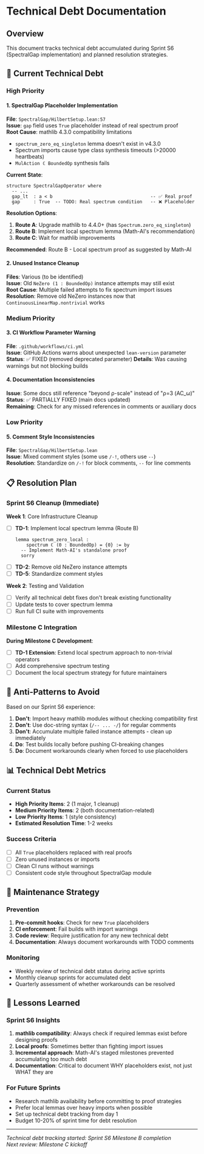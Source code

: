 # Technical Debt Documentation

## Overview
This document tracks technical debt accumulated during Sprint S6 (SpectralGap implementation) and planned resolution strategies.

## 🔧 Current Technical Debt

### High Priority

#### 1. SpectralGap Placeholder Implementation
**File**: `SpectralGap/HilbertSetup.lean:57`  
**Issue**: `gap` field uses `True` placeholder instead of real spectrum proof  
**Root Cause**: mathlib 4.3.0 compatibility limitations
- `spectrum_zero_eq_singleton` lemma doesn't exist in v4.3.0
- Spectrum imports cause type class synthesis timeouts (>20000 heartbeats)
- `MulAction ℂ BoundedOp` synthesis fails

**Current State**:
```lean
structure SpectralGapOperator where
  -- ...
  gap_lt  : a < b                                    -- ✅ Real proof
  gap     : True  -- TODO: Real spectrum condition   -- ❌ Placeholder
```

**Resolution Options**:
1. **Route A**: Upgrade mathlib to 4.4.0+ (has `Spectrum.zero_eq_singleton`)
2. **Route B**: Implement local spectrum lemma (Math-AI's recommendation)
3. **Route C**: Wait for mathlib improvements

**Recommended**: Route B - Local spectrum proof as suggested by Math-AI

#### 2. Unused Instance Cleanup
**Files**: Various (to be identified)  
**Issue**: Old `NeZero (1 : BoundedOp)` instance attempts may still exist  
**Root Cause**: Multiple failed attempts to fix spectrum import issues  
**Resolution**: Remove old NeZero instances now that `ContinuousLinearMap.nontrivial` works

### Medium Priority

#### 3. CI Workflow Parameter Warning
**File**: `.github/workflows/ci.yml`  
**Issue**: GitHub Actions warns about unexpected `lean-version` parameter  
**Status**: ✅ FIXED (removed deprecated parameter)
**Details**: Was causing warnings but not blocking builds

#### 4. Documentation Inconsistencies  
**Issue**: Some docs still reference "beyond ρ-scale" instead of "ρ=3 (AC_ω)"  
**Status**: ✅ PARTIALLY FIXED (main docs updated)  
**Remaining**: Check for any missed references in comments or auxiliary docs

### Low Priority

#### 5. Comment Style Inconsistencies
**File**: `SpectralGap/HilbertSetup.lean`  
**Issue**: Mixed comment styles (some use `/-!`, others use `--`)  
**Resolution**: Standardize on `/-!` for block comments, `--` for line comments

## 📋 Resolution Plan

### Sprint S6 Cleanup (Immediate)

**Week 1**: Core Infrastructure Cleanup
- [ ] **TD-1**: Implement local spectrum lemma (Route B)
  ```lean
  lemma spectrum_zero_local :
      spectrum ℂ (0 : BoundedOp) = {0} := by
    -- Implement Math-AI's standalone proof
    sorry
  ```
- [ ] **TD-2**: Remove old NeZero instance attempts
- [ ] **TD-5**: Standardize comment styles

**Week 2**: Testing and Validation  
- [ ] Verify all technical debt fixes don't break existing functionality
- [ ] Update tests to cover spectrum lemma
- [ ] Run full CI suite with improvements

### Milestone C Integration

**During Milestone C Development**:
- [ ] **TD-1 Extension**: Extend local spectrum approach to non-trivial operators
- [ ] Add comprehensive spectrum testing
- [ ] Document the local spectrum strategy for future maintainers

## 🚫 Anti-Patterns to Avoid

Based on our Sprint S6 experience:

1. **Don't**: Import heavy mathlib modules without checking compatibility first
2. **Don't**: Use doc-string syntax (`/-- ... -/`) for regular comments
3. **Don't**: Accumulate multiple failed instance attempts - clean up immediately
4. **Do**: Test builds locally before pushing CI-breaking changes
5. **Do**: Document workarounds clearly when forced to use placeholders

## 📊 Technical Debt Metrics

### Current Status
- **High Priority Items**: 2 (1 major, 1 cleanup)
- **Medium Priority Items**: 2 (both documentation-related)  
- **Low Priority Items**: 1 (style consistency)
- **Estimated Resolution Time**: 1-2 weeks

### Success Criteria
- [ ] All `True` placeholders replaced with real proofs
- [ ] Zero unused instances or imports
- [ ] Clean CI runs without warnings
- [ ] Consistent code style throughout SpectralGap module

## 🔄 Maintenance Strategy

### Prevention
1. **Pre-commit hooks**: Check for new `True` placeholders
2. **CI enforcement**: Fail builds with import warnings  
3. **Code review**: Require justification for any new technical debt
4. **Documentation**: Always document workarounds with TODO comments

### Monitoring
- Weekly review of technical debt status during active sprints
- Monthly cleanup sprints for accumulated debt
- Quarterly assessment of whether workarounds can be resolved

## 📝 Lessons Learned

### Sprint S6 Insights
1. **mathlib compatibility**: Always check if required lemmas exist before designing proofs
2. **Local proofs**: Sometimes better than fighting import issues  
3. **Incremental approach**: Math-AI's staged milestones prevented accumulating too much debt
4. **Documentation**: Critical to document WHY placeholders exist, not just WHAT they are

### For Future Sprints
- Research mathlib availability before committing to proof strategies
- Prefer local lemmas over heavy imports when possible
- Set up technical debt tracking from day 1
- Budget 10-20% of sprint time for debt resolution

---

*Technical debt tracking started: Sprint S6 Milestone B completion*  
*Next review: Milestone C kickoff*